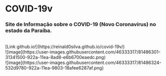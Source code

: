 # COVID-19v
### Site de Informação sobre o COVID-19 (Novo Coronavírus) no estado da Paraíba.
<br>
[Link github.io!](https://reinald0silva.github.io/covid-19v/)
<br>
![image](https://user-images.githubusercontent.com/46333317/81486301-31341500-922a-11ea-8ad8-e6b6700eaedc.png)
<br>
![image](https://user-images.githubusercontent.com/46333317/81486324-532d9780-922a-11ea-9803-18afee6287af.png)
